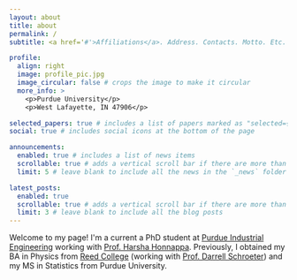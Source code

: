 ```yaml
---
layout: about
title: about
permalink: /
subtitle: <a href='#'>Affiliations</a>. Address. Contacts. Motto. Etc.

profile:
  align: right
  image: profile_pic.jpg
  image_circular: false # crops the image to make it circular
  more_info: >
    <p>Purdue University</p>
    <p>West Lafayette, IN 47906</p>

selected_papers: true # includes a list of papers marked as "selected={true}"
social: true # includes social icons at the bottom of the page

announcements:
  enabled: true # includes a list of news items
  scrollable: true # adds a vertical scroll bar if there are more than 3 news items
  limit: 5 # leave blank to include all the news in the `_news` folder

latest_posts:
  enabled: true
  scrollable: true # adds a vertical scroll bar if there are more than 3 new posts items
  limit: 3 # leave blank to include all the blog posts
---
```


Welcome to my page! I'm a current a PhD student at [Purdue Industrial Engineering](https://engineering.purdue.edu/IE) working with [Prof. Harsha Honnappa](https://engineering.purdue.edu/SSL/about). Previously, I obtained my BA in Physics from [Reed College](https://www.reed.edu) (working with [Prof. Darrell Schroeter](https://people.reed.edu/~schroetd/)) and my MS in Statistics from Purdue University. 